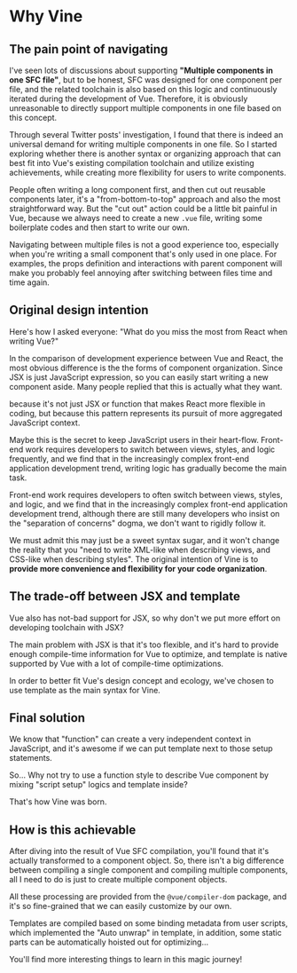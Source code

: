 # Why Vine

## The pain point of navigating

I've seen lots of discussions about supporting **"Multiple components in one SFC file"**, but to be honest, SFC was designed for one component per file, and the related toolchain is also based on this logic and continuously iterated during the development of Vue. Therefore, it is obviously unreasonable to directly support multiple components in one file based on this concept.

Through several Twitter posts' investigation, I found that there is indeed an universal demand for writing multiple components in one file. So I started exploring whether there is another syntax or organizing approach that can best fit into Vue's existing compilation toolchain and utilize existing achievements, while creating more flexibility for users to write components.

People often writing a long component first, and then cut out reusable components later, it's a "from-bottom-to-top" approach and also the most straightforward way. But the "cut out" action could be a little bit painful in Vue, because we always need to create a new `.vue` file, writing some boilerplate codes and then start to write our own.

Navigating between multiple files is not a good experience too, especially when you're writing a small component that's only used in one place. For examples, the props definition and interactions with parent component will make you probably feel annoying after switching between files time and time again.

## Original design intention

Here's how I asked everyone: "What do you miss the most from React when writing Vue?"

In the comparison of development experience between Vue and React, the most obvious difference is the the forms of component organization. Since JSX is just JavaScript expression, so you can easily start writing a new component aside. Many people replied that this is actually what they want.

because it's not just JSX or function that makes React more flexible in coding, but because this pattern represents its pursuit of more aggregated JavaScript context.

Maybe this is the secret to keep JavaScript users in their heart-flow. Front-end work requires developers to switch between views, styles, and logic frequently, and we find that in the increasingly complex front-end application development trend, writing logic has gradually become the main task.

Front-end work requires developers to often switch between views, styles, and logic, and we find that in the increasingly complex front-end application development trend, although there are still many developers who insist on the "separation of concerns" dogma, we don't want to rigidly follow it.

We must admit this may just be a sweet syntax sugar, and it won't change the reality that you "need to write XML-like when describing views, and CSS-like when describing styles". The original intention of Vine is to **provide more convenience and flexibility for your code organization**.

## The trade-off between JSX and template

Vue also has not-bad support for JSX, so why don't we put more effort on developing toolchain with JSX?

The main problem with JSX is that it's too flexible, and it's hard to provide enough compile-time information for Vue to optimize, and template is native supported by Vue with a lot of compile-time optimizations.

In order to better fit Vue's design concept and ecology, we've chosen to use template as the main syntax for Vine.

## Final solution

We know that "function" can create a very independent context in JavaScript, and it's awesome if we can put template next to those setup statements.

So... Why not try to use a function style to describe Vue component by mixing "script setup" logics and template inside?

That's how Vine was born.

## How is this achievable

After diving into the result of Vue SFC compilation, you'll found that it's actually transformed to a component object. So, there isn't a big difference between compiling a single component and compiling multiple components, all I need to do is just to create multiple component objects.

All these processing are provided from the `@vue/compiler-dom` package, and it's so fine-grained that we can easily customize by our own.

Templates are compiled based on some binding metadata from user scripts, which implemented the "Auto unwrap" in template, in addition, some static parts can be automatically hoisted out for optimizing...

You'll find more interesting things to learn in this magic journey!
